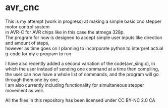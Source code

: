 # avr_cnc
This is my attempt (work in progress) at making a simple basic cnc stepper motor control system  
in AVR-C for AVR chips like in this case the atmega 328p.  
The program for now is designed to accept simple user inputs like direction and amount of steps,  
however as time goes on I planning to incorporate python to interpret actual g-code for my c program to run 

I have also recently added a second variation of the code(avr_sing.c), in which the user instead of sending one command at a time 
then compiling, the user can now have a whole list of commands, and the program will go through them one by one,  
I am also currently including functionality for simultaneous stepper movement as well. 

All the files in this repository has been licensed under CC BY-NC 2.0 CA
